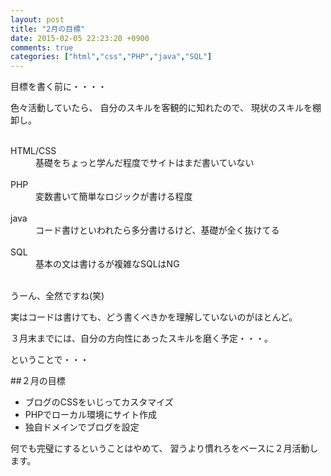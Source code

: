 ```yaml
---
layout: post
title: "2月の目標"
date: 2015-02-05 22:23:20 +0900
comments: true
categories: ["html","css","PHP","java","SQL"] 
---
```

目標を書く前に・・・・

色々活動していたら、
自分のスキルを客観的に知れたので、
現状のスキルを棚卸し。



<dl>
  <br>
  <dt>HTML/CSS</dt>
  <dd>基礎をちょっと学んだ程度でサイトはまだ書いていない</dd><br>
  <dt>PHP</dt>
  <dd>変数書いて簡単なロジックが書ける程度</dd><br>
  <dt>java</dt>
  <dd>コード書けといわれたら多分書けるけど、基礎が全く抜けてる</dd><br>
<dt>SQL</dt>
<dd>基本の文は書けるが複雑なSQLはNG</dd><br>

うーん、全然ですね(笑)

実はコードは書けても、どう書くべきかを理解していないのがほとんど。 

３月末までには、自分の方向性にあったスキルを磨く予定・・・。


ということで・・・

##２月の目標

+ ブログのCSSをいじってカスタマイズ
+ PHPでローカル環境にサイト作成
+ 独自ドメインでブログを設定


何でも完璧にするということはやめて、
習うより慣れろをベースに２月活動します。

